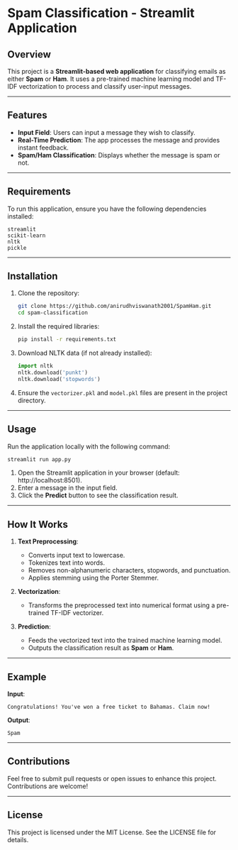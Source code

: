 # Spam Classification - Streamlit Application

## Overview
This project is a **Streamlit-based web application** for classifying emails as either **Spam** or **Ham**. It uses a pre-trained machine learning model and TF-IDF vectorization to process and classify user-input messages.

---

## Features
- **Input Field**: Users can input a message they wish to classify.
- **Real-Time Prediction**: The app processes the message and provides instant feedback.
- **Spam/Ham Classification**: Displays whether the message is spam or not.

---

## Requirements
To run this application, ensure you have the following dependencies installed:

```plaintext
streamlit
scikit-learn
nltk
pickle
```

---

## Installation
1. Clone the repository:
    ```bash
    git clone https://github.com/anirudhviswanath2001/SpamHam.git
    cd spam-classification
    ```

2. Install the required libraries:
    ```bash
    pip install -r requirements.txt
    ```

3. Download NLTK data (if not already installed):
    ```python
    import nltk
    nltk.download('punkt')
    nltk.download('stopwords')
    ```

4. Ensure the `vectorizer.pkl` and `model.pkl` files are present in the project directory.

---

## Usage
Run the application locally with the following command:

```bash
streamlit run app.py
```

1. Open the Streamlit application in your browser (default: http://localhost:8501).
2. Enter a message in the input field.
3. Click the **Predict** button to see the classification result.

---

## How It Works
1. **Text Preprocessing**:
   - Converts input text to lowercase.
   - Tokenizes text into words.
   - Removes non-alphanumeric characters, stopwords, and punctuation.
   - Applies stemming using the Porter Stemmer.

2. **Vectorization**:
   - Transforms the preprocessed text into numerical format using a pre-trained TF-IDF vectorizer.

3. **Prediction**:
   - Feeds the vectorized text into the trained machine learning model.
   - Outputs the classification result as **Spam** or **Ham**.

---

## Example
**Input**:
```
Congratulations! You've won a free ticket to Bahamas. Claim now!
```
**Output**:
```
Spam
```

---

## Contributions
Feel free to submit pull requests or open issues to enhance this project. Contributions are welcome!

---

## License
This project is licensed under the MIT License. See the LICENSE file for details.
